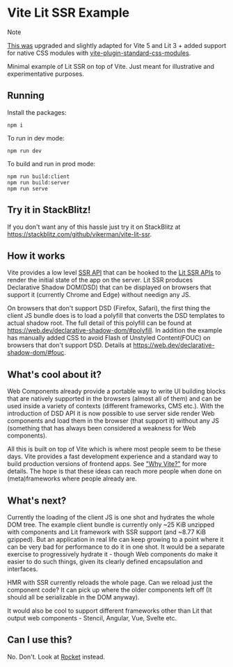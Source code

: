 # Vite Lit SSR Example

> [!NOTE]  
> [This was](https://github.com/vikerman/vite-lit-ssr) upgraded and slightly adapted for Vite 5 and Lit 3 +
> added support for native CSS modules with [vite-plugin-standard-css-modules](https://github.com/JulianCataldo/vite-plugin-standard-css-modules).

Minimal example of Lit SSR on top of Vite. Just meant for illustrative and experimentative purposes.

## Running

Install the packages:

```
npm i
```

To run in dev mode:

```
npm run dev
```

To build and run in prod mode:

```
npm run build:client
npm run build:server
npm run serve
```

## Try it in StackBlitz!

If you don't want any of this hassle just try it on StackBlitz at https://stackblitz.com/github/vikerman/vite-lit-ssr.

## How it works

Vite provides a low level [SSR API](https://vitejs.dev/guide/ssr.html) that can be hooked to the [Lit SSR APIs](https://github.com/lit/lit/blob/main/packages/labs/ssr/README.md) to render the initial state of the app on the server. Lit SSR produces Declarative Shadow DOM(DSD) that can be displayed on browsers that support it (currently Chrome and Edge) without needign any JS.

On browsers that don't support DSD (Firefox, Safari), the first thing the client JS bundle does is to load a polyfill that converts the DSD templates to actual shadow root. The full detail of this polyfill can be found at https://web.dev/declarative-shadow-dom/#polyfill. In addition the example has manually added CSS to avoid Flash of Unstyled Content(FOUC) on browsers that don't support DSD. Details at https://web.dev/declarative-shadow-dom/#fouc.

## What's cool about it?

Web Components already provide a portable way to write UI building blocks that are natively supported in the browsers (almost all of them) and can be used inside a variety of contexts (different frameworks, CMS etc.). With the introduction of DSD API it is now possible to use server side render Web components and load them in the browser (that support it) without any JS (something that has always been considered a weakness for Web components).

All this is built on top of Vite which is where most people seem to be these days. Vite provides a fast development experience and a standard way to build production versions of frontend apps. See ["Why Vite?"](https://vitejs.dev/guide/why.html) for more details. The hope is that these ideas can reach more people when done on (meta)frameworks where people already are.

## What's next?

Currently the loading of the client JS is one shot and hydrates the whole DOM tree. The example client bundle is currently only ~25 KiB unzipped with components and Lit framework with SSR support (and ~8.77 KiB gzipped). But an application in real life can keep growing to a point where it can be very bad for performance to do it in one shot. It would be a separate exercise to progressively hydrate it - though Web components do make it easier to do such things, given its clearly defined encapsulation and interfaces.

HMR with SSR currently reloads the whole page. Can we reload just the component code? It can pick up where the older components left off (It should all be serializable in the DOM anyway).

It would also be cool to support different frameworks other than Lit that output web components - Stencil, Angular, Vue, Svelte etc.

## Can I use this?

No. Don't. Look at [Rocket](https://rocket.modern-web.dev/) instead.
